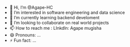 - 👋 Hi, I’m @Agape-HC
- 👀 I’m interested in software engineering and data science
- 🌱 I’m currently learning backend develoment
- 💞️ I’m looking to collaborate on real world projects
- 📫 How to reach me : LInkdln: Agape mugisha
- 😄 Pronouns: ...
- ⚡ Fun fact: ...

<!---
Agape-HC/Agape-HC is a ✨ special ✨ repository because its `README.md` (this file) appears on your GitHub profile.
You can click the Preview link to take a look at your changes.
--->
